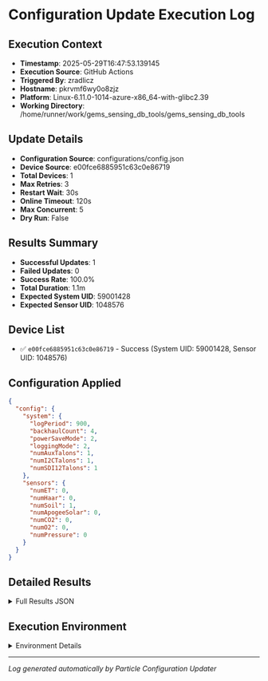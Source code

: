# Configuration Update Execution Log

## Execution Context
- **Timestamp**: 2025-05-29T16:47:53.139145
- **Execution Source**: GitHub Actions
- **Triggered By**: zradlicz
- **Hostname**: pkrvmf6wy0o8zjz
- **Platform**: Linux-6.11.0-1014-azure-x86_64-with-glibc2.39
- **Working Directory**: /home/runner/work/gems_sensing_db_tools/gems_sensing_db_tools

## Update Details
- **Configuration Source**: configurations/config.json
- **Device Source**: e00fce6885951c63c0e86719
- **Total Devices**: 1
- **Max Retries**: 3
- **Restart Wait**: 30s
- **Online Timeout**: 120s
- **Max Concurrent**: 5
- **Dry Run**: False

## Results Summary
- **Successful Updates**: 1
- **Failed Updates**: 0
- **Success Rate**: 100.0%
- **Total Duration**: 1.1m
- **Expected System UID**: 59001428
- **Expected Sensor UID**: 1048576

## Device List
- ✅ `e00fce6885951c63c0e86719` - Success (System UID: 59001428, Sensor UID: 1048576)

## Configuration Applied
```json
{
  "config": {
    "system": {
      "logPeriod": 900,
      "backhaulCount": 4,
      "powerSaveMode": 2,
      "loggingMode": 2,
      "numAuxTalons": 1,
      "numI2CTalons": 1,
      "numSDI12Talons": 1
    },
    "sensors": {
      "numET": 0,
      "numHaar": 0,
      "numSoil": 1,
      "numApogeeSolar": 0,
      "numCO2": 0,
      "numO2": 0,
      "numPressure": 0
    }
  }
}
```

## Detailed Results
<details>
<summary>Full Results JSON</summary>

```json
{
  "summary": {
    "total_devices": 1,
    "successful": 1,
    "failed": 0,
    "start_time": "2025-05-29T16:46:49.531753",
    "end_time": "2025-05-29T16:47:53.138668",
    "concurrent_threads": 5,
    "expected_system_uid": 59001428,
    "expected_sensor_uid": 1048576,
    "config_json": "{\"config\":{\"system\":{\"logPeriod\":900,\"backhaulCount\":4,\"powerSaveMode\":2,\"loggingMode\":2,\"numAuxTalons\":1,\"numI2CTalons\":1,\"numSDI12Talons\":1},\"sensors\":{\"numET\":0,\"numHaar\":0,\"numSoil\":1,\"numApogeeSolar\":0,\"numCO2\":0,\"numO2\":0,\"numPressure\":0}}}"
  },
  "device_results": [
    {
      "device_id": "e00fce6885951c63c0e86719",
      "success": true,
      "attempts": 1,
      "error": null,
      "response_code": "timeout",
      "system_uid": 59001428,
      "sensor_uid": 1048576,
      "expected_system_uid": 59001428,
      "expected_sensor_uid": 1048576,
      "uid_match": true,
      "timestamp": "2025-05-29T16:46:49.532213",
      "thread_name": "DeviceUpdater_0",
      "config_json": "{\"config\":{\"system\":{\"logPeriod\":900,\"backhaulCount\":4,\"powerSaveMode\":2,\"loggingMode\":2,\"numAuxTalons\":1,\"numI2CTalons\":1,\"numSDI12Talons\":1},\"sensors\":{\"numET\":0,\"numHaar\":0,\"numSoil\":1,\"numApogeeSolar\":0,\"numCO2\":0,\"numO2\":0,\"numPressure\":0}}}"
    }
  ]
}
```
</details>

## Execution Environment
<details>
<summary>Environment Details</summary>

```json
{
  "timestamp": "2025-05-29T16:47:53.139145",
  "user": "runner",
  "hostname": "pkrvmf6wy0o8zjz",
  "platform": "Linux-6.11.0-1014-azure-x86_64-with-glibc2.39",
  "python_version": "3.12.10",
  "working_directory": "/home/runner/work/gems_sensing_db_tools/gems_sensing_db_tools",
  "script_path": "/home/runner/work/gems_sensing_db_tools/gems_sensing_db_tools/update_configuration.py",
  "environment_variables": {
    "CI": "true",
    "GITHUB_ACTIONS": "true",
    "GITHUB_ACTOR": "zradlicz",
    "GITHUB_WORKFLOW": "Update Particle Device Configurations",
    "GITHUB_RUN_ID": "15328902466",
    "MCP_SESSION": "false"
  },
  "execution_source": "GitHub Actions",
  "triggered_by": "zradlicz"
}
```
</details>

---
*Log generated automatically by Particle Configuration Updater*
